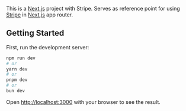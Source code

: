 This is a [Next.js](https://nextjs.org/) project with Stripe. Serves as reference point for using [Stripe](https://stripe.com) in [Next.js](https://nextjs.org/) app router. 

## Getting Started

First, run the development server:

```bash
npm run dev
# or
yarn dev
# or
pnpm dev
# or
bun dev
```

Open [http://localhost:3000](http://localhost:3000) with your browser to see the result.


